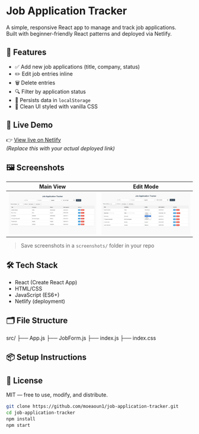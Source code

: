 # Job Application Tracker

A simple, responsive React app to manage and track job applications.  
Built with beginner-friendly React patterns and deployed via Netlify.

## 🔧 Features

- ✅ Add new job applications (title, company, status)
- ✏️ Edit job entries inline
- 🗑️ Delete entries
- 🔍 Filter by application status
- 💾 Persists data in `localStorage`
- 📱 Clean UI styled with vanilla CSS

## 🚀 Live Demo

👉 [View live on Netlify](https://your-app-name.netlify.app)  
_(Replace this with your actual deployed link)_

## 🖼️ Screenshots

| Main View | Edit Mode |
|-----------|-----------|
| ![Main view](screenshots/main.png) | ![Edit mode](screenshots/edit.png) |

> Save screenshots in a `screenshots/` folder in your repo

## 🛠️ Tech Stack

- React (Create React App)
- HTML/CSS
- JavaScript (ES6+)
- Netlify (deployment)

## 🗂️ File Structure

src/
├── App.js
├── JobForm.js
├── index.js
├── index.css

## 📦 Setup Instructions

## 📄 License

MIT — free to use, modify, and distribute.

```bash
git clone https://github.com/moeaoun1/job-application-tracker.git
cd job-application-tracker
npm install
npm start

